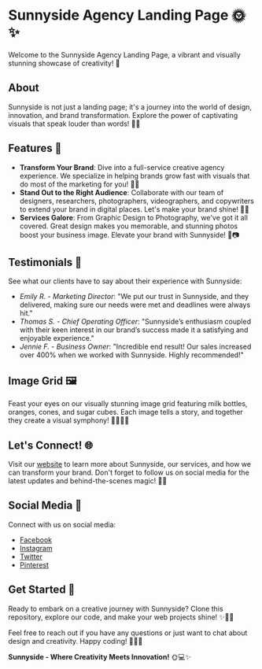 # Sunnyside Agency Landing Page 🌞✨

Welcome to the Sunnyside Agency Landing Page, a vibrant and visually stunning showcase of creativity! 🚀

## About
Sunnyside is not just a landing page; it's a journey into the world of design, innovation, and brand transformation. Explore the power of captivating visuals that speak louder than words! 💼🌈

## Features 🎉
- **Transform Your Brand**: Dive into a full-service creative agency experience. We specialize in helping brands grow fast with visuals that do most of the marketing for you! 🚀✨
- **Stand Out to the Right Audience**: Collaborate with our team of designers, researchers, photographers, videographers, and copywriters to extend your brand in digital places. Let's make your brand shine! 📸💡
- **Services Galore**: From Graphic Design to Photography, we've got it all covered. Great design makes you memorable, and stunning photos boost your business image. Elevate your brand with Sunnyside! 🎨📷

## Testimonials 🌟
See what our clients have to say about their experience with Sunnyside:

- *Emily R. - Marketing Director*: "We put our trust in Sunnyside, and they delivered, making sure our needs were met and deadlines were always hit."
- *Thomas S. - Chief Operating Officer*: "Sunnyside’s enthusiasm coupled with their keen interest in our brand’s success made it a satisfying and enjoyable experience."
- *Jennie F. - Business Owner*: "Incredible end result! Our sales increased over 400% when we worked with Sunnyside. Highly recommended!"

## Image Grid 🖼️
Feast your eyes on our visually stunning image grid featuring milk bottles, oranges, cones, and sugar cubes. Each image tells a story, and together they create a visual symphony! 🍶🍊🍦🍬

## Let's Connect! 🌐
Visit our [website](#) to learn more about Sunnyside, our services, and how we can transform your brand. Don't forget to follow us on social media for the latest updates and behind-the-scenes magic! 🚀🌟

## Social Media 📱
Connect with us on social media:
- [Facebook](#)
- [Instagram](#)
- [Twitter](#)
- [Pinterest](#)

## Get Started 🚀
Ready to embark on a creative journey with Sunnyside? Clone this repository, explore our code, and make your web projects shine! ✨👩‍💻

Feel free to reach out if you have any questions or just want to chat about design and creativity. Happy coding! 🌈🚀✨

**Sunnyside - Where Creativity Meets Innovation!** 🌞💻✨
